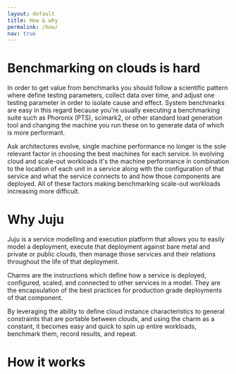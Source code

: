 ```yaml
---
layout: default
title: How & why
permalink: /how/
nav: true
---
```


# Benchmarking on clouds is hard

In order to get value from benchmarks you should follow a scientific
pattern where define testing parameters, collect data over time, and adjust
one testing parameter in order to isolate cause and effect. System benchmarks
are easy in this regard because you're usually executing a benchmarking suite
such as Phoronix (PTS), scimark2, or other standard load generation tool and
changing the machine you run these on to generate data of which is more
performant.

Ask architectures evolve, single machine performance no longer is the sole
relevant factor in choosing the best machines for each service. In
evolving cloud and scale-out workloads it's the machine performance in
combination to the location of each unit in a service along with the
configuration of that service and what the service connects to and how
those components are deployed. All of these factors making benchmarking
scale-out workloads increasing more difficult.

# Why Juju

Juju is a service modelling and execution platform that allows you to easily
model a deployment, execute that deployment against bare metal and private
or public clouds, then manage those services and their relations throughout
the life of that deployment.

Charms are the instructions which define how a service is deployed,
configured, scaled, and connected to other services in a model. They are
the encapsulation of the best practices for production grade deployments
of that component.

By leveraging the ability to define cloud instance characteristics to
general constraints that are portable between clouds, and using the charm
as a constant, it becomes easy and quick to spin up entire workloads,
benchmark them, record results, and repeat.

# How it works


